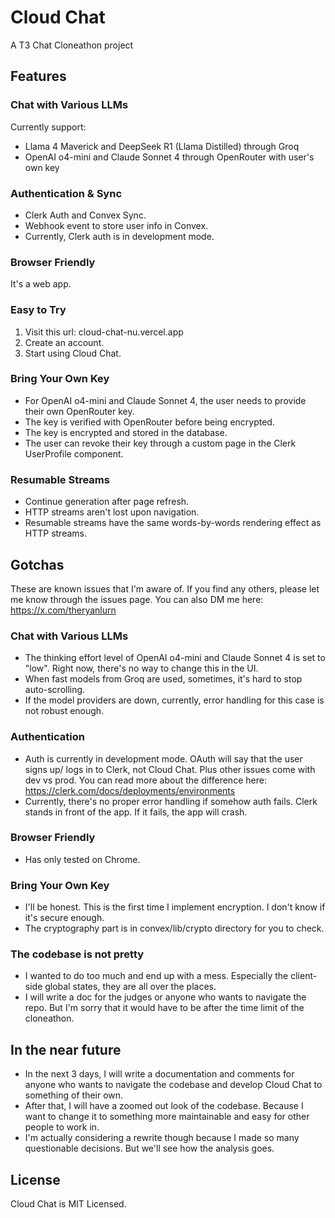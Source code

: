 # Cloud Chat

A T3 Chat Cloneathon project

## Features

### Chat with Various LLMs

Currently support:

- Llama 4 Maverick and DeepSeek R1 (Llama Distilled) through Groq
- OpenAI o4-mini and Claude Sonnet 4 through OpenRouter with user's own key

### Authentication & Sync

- Clerk Auth and Convex Sync.
- Webhook event to store user info in Convex.
- Currently, Clerk auth is in development mode.

### Browser Friendly

It's a web app.

### Easy to Try

1. Visit this url: cloud-chat-nu.vercel.app
2. Create an account.
3. Start using Cloud Chat.

### Bring Your Own Key

- For OpenAI o4-mini and Claude Sonnet 4, the user needs to provide their own OpenRouter key.
- The key is verified with OpenRouter before being encrypted.
- The key is encrypted and stored in the database.
- The user can revoke their key through a custom page in the Clerk UserProfile component.

### Resumable Streams

- Continue generation after page refresh.
- HTTP streams aren't lost upon navigation.
- Resumable streams have the same words-by-words rendering effect as HTTP streams.

## Gotchas

These are known issues that I'm aware of. If you find any others, please let me know through the issues page. You can also DM me here: https://x.com/theryanlurn

### Chat with Various LLMs

- The thinking effort level of OpenAI o4-mini and Claude Sonnet 4 is set to "low". Right now, there's no way to change this in the UI.
- When fast models from Groq are used, sometimes, it's hard to stop auto-scrolling.
- If the model providers are down, currently, error handling for this case is not robust enough.

### Authentication

- Auth is currently in development mode. OAuth will say that the user signs up/ logs in to Clerk, not Cloud Chat. Plus other issues come with dev vs prod. You can read more about the difference here: https://clerk.com/docs/deployments/environments
- Currently, there's no proper error handling if somehow auth fails. Clerk stands in front of the app. If it fails, the app will crash.

### Browser Friendly

- Has only tested on Chrome.

### Bring Your Own Key

- I'll be honest. This is the first time I implement encryption. I don't know if it's secure enough.
- The cryptography part is in convex/lib/crypto directory for you to check.

### The codebase is not pretty

- I wanted to do too much and end up with a mess. Especially the client-side global states, they are all over the places.
- I will write a doc for the judges or anyone who wants to navigate the repo. But I'm sorry that it would have to be after the time limit of the cloneathon.

## In the near future

- In the next 3 days, I will write a documentation and comments for anyone who wants to navigate the codebase and develop Cloud Chat to something of their own.
- After that, I will have a zoomed out look of the codebase. Because I want to change it to something more maintainable and easy for other people to work in.
- I'm actually considering a rewrite though because I made so many questionable decisions. But we'll see how the analysis goes.

## License

Cloud Chat is MIT Licensed.
